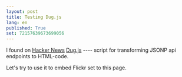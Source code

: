 ```yaml
---
layout: post
title: Testing Dug.js
lang: en
published: True
set: 72157639673699056
---
```


I found on [Hacker News][1] [Dug.js][2] ---- script for transforming JSONP api endpoints to HTML-code.

Let's try to use it to embed Flickr set to this page.

[1]: https://news.ycombinator.com/item?id=7230411
[2]: http://rog.ie/blog/dugjs-a-jsonp-to-html-script
